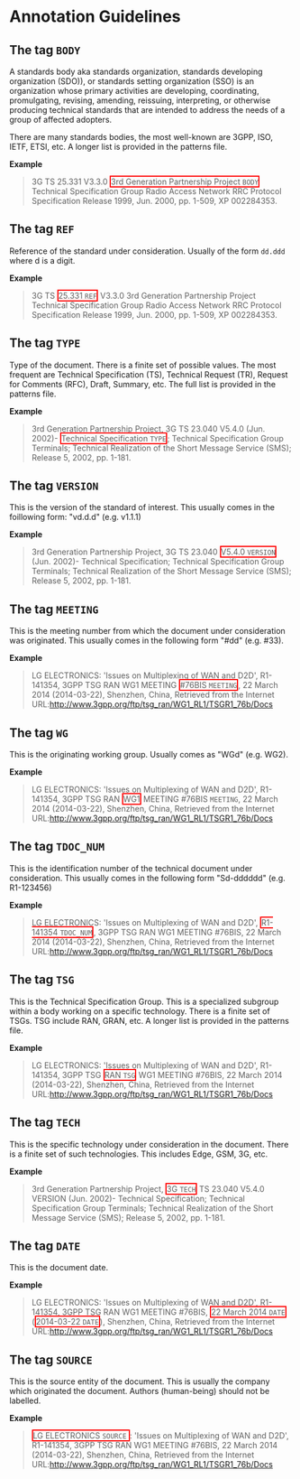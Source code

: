 # Annotation Guidelines

## The tag `BODY`

A standards body aka standards organization, standards developing organization (SDO)), or standards setting organization (SSO) is an organization whose primary activities are developing, coordinating, promulgating, revising, amending, reissuing, interpreting, or otherwise producing technical standards that are intended to address the needs of a group of affected adopters.

There are many standards bodies, the most well-known are 3GPP, ISO, IETF, ETSI, etc. A longer list is provided in the patterns file.


**Example**

> 3G TS 25.331 V3.3.0 <font style="border:2px solid red">3rd Generation Partnership Project `BODY`</font> Technical Specification Group Radio Access Network RRC Protocol Specification Release 1999, Jun. 2000, pp. 1-509, XP 002284353.

## The tag `REF`

Reference of the standard under consideration. Usually of the form `dd.ddd` where d is a digit.

**Example**

> 3G TS <font style="border:2px solid red">25.331 `REF`</font> V3.3.0 3rd Generation Partnership Project  Technical Specification Group Radio Access Network RRC Protocol Specification Release 1999, Jun. 2000, pp. 1-509, XP 002284353.


## The tag `TYPE`

Type of the document. There is a finite set of possible values. The most frequent are Technical Specification (TS), Technical Request (TR), Request for Comments (RFC), Draft, Summary, etc. The full list is provided in the patterns file.

**Example**

> 3rd Generation Partnership Project, 3G TS 23.040 V5.4.0 (Jun. 2002)- <font style="border:2px solid red">Technical Specification `TYPE`</font>; Technical Specification Group Terminals; Technical Realization of the Short Message Service (SMS); Release 5, 2002, pp. 1-181.


## The tag `VERSION`

This is the version of the standard of interest. This usually comes in the foillowing form: "vd.d.d" (e.g. v1.1.1)

**Example**

> 3rd Generation Partnership Project, 3G TS 23.040 <font style="border:2px solid red">V5.4.0 `VERSION`</font> (Jun. 2002)- Technical Specification; Technical Specification Group Terminals; Technical Realization of the Short Message Service (SMS); Release 5, 2002, pp. 1-181.


## The tag `MEETING`

This is the meeting number from which the document under consideration was originated. This usually comes in the following form "#dd" (e.g. #33).

**Example**

> LG ELECTRONICS: 'Issues on Multiplexing of WAN and D2D', R1-141354, 3GPP TSG RAN WG1 MEETING <font style="border:2px solid red">#76BIS `MEETING`</font>, 22 March 2014 (2014-03-22), Shenzhen, China, Retrieved from the Internet URL:http://www.3gpp.org/ftp/tsg_ran/WG1_RL1/TSGR1_76b/Docs


## The tag `WG`

This is the originating working group. Usually comes as "WGd" (e.g. WG2).

**Example**

> LG ELECTRONICS: 'Issues on Multiplexing of WAN and D2D', R1-141354, 3GPP TSG RAN <font style="border:2px solid red">WG1</font> MEETING #76BIS `MEETING`, 22 March 2014 (2014-03-22), Shenzhen, China, Retrieved from the Internet URL:http://www.3gpp.org/ftp/tsg_ran/WG1_RL1/TSGR1_76b/Docs


## The tag `TDOC_NUM`

This is the identification number of the technical document under consideration. This usually comes in the following form "Sd-dddddd" (e.g. R1-123456)

**Example**

> LG ELECTRONICS: 'Issues on Multiplexing of WAN and D2D', <font style="border:2px solid red">R1-141354 `TDOC_NUM`</font>, 3GPP TSG RAN WG1 MEETING #76BIS, 22 March 2014 (2014-03-22), Shenzhen, China, Retrieved from the Internet URL:http://www.3gpp.org/ftp/tsg_ran/WG1_RL1/TSGR1_76b/Docs

## The tag `TSG`

This is the Technical Specification Group. This is a specialized subgroup within a body working on a specific technology. There is a finite set of TSGs. TSG include RAN, GRAN, etc. A longer list is provided in the patterns file.

**Example**

> LG ELECTRONICS: 'Issues on Multiplexing of WAN and D2D', R1-141354, 3GPP TSG <font style="border:2px solid red">RAN `TSG`</font> WG1 MEETING #76BIS, 22 March 2014 (2014-03-22), Shenzhen, China, Retrieved from the Internet URL:http://www.3gpp.org/ftp/tsg_ran/WG1_RL1/TSGR1_76b/Docs


## The tag `TECH`

This is the specific technology under consideration in the document. There is a finite set of such technologies. This includes Edge, GSM, 3G, etc.

**Example**

> 3rd Generation Partnership Project, <font style="border:2px solid red">3G `TECH`</font> TS 23.040 V5.4.0 VERSION (Jun. 2002)- Technical Specification; Technical Specification Group Terminals; Technical Realization of the Short Message Service (SMS); Release 5, 2002, pp. 1-181.


## The tag `DATE`

This is the document date.

**Example**

> LG ELECTRONICS: 'Issues on Multiplexing of WAN and D2D', R1-141354, 3GPP TSG RAN WG1 MEETING #76BIS, <font style="border:2px solid red">22 March 2014 `DATE`</font> (<font style="border:2px solid red">2014-03-22 `DATE`</font>), Shenzhen, China, Retrieved from the Internet URL:http://www.3gpp.org/ftp/tsg_ran/WG1_RL1/TSGR1_76b/Docs


## The tag `SOURCE`

This is the source entity of the document. This is usually the company which originated the document. Authors (human-being) should not be labelled.

**Example**

> <font style="border:2px solid red">LG ELECTRONICS `SOURCE` </font>: 'Issues on Multiplexing of WAN and D2D', R1-141354, 3GPP TSG RAN WG1 MEETING #76BIS, 22 March 2014 (2014-03-22), Shenzhen, China, Retrieved from the Internet URL:http://www.3gpp.org/ftp/tsg_ran/WG1_RL1/TSGR1_76b/Docs
